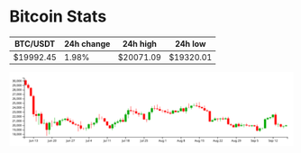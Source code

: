 # Bitcoin Stats

BTC/USDT|24h change|24h high|24h low|
|---|---|---|---|
|$19992.45|1.98%|$20071.09|$19320.01|

<img src="./chart.svg">
